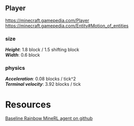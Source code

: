## Player
https://minecraft.gamepedia.com/Player  
https://minecraft.gamepedia.com/Entity#Motion_of_entities  

### size
***Height***: 1.8 block / 1.5 shifting block  
***Width***: 0.6 block

### physics
***Acceleration***: 0.08 blocks / tick^2  
***Terminal velocity***: 3.92 blocks / tick


# Resources
[Baseline Rainbow MineRL agent on github](https://github.com/keisuke-nakata/minerl2020_submission)

